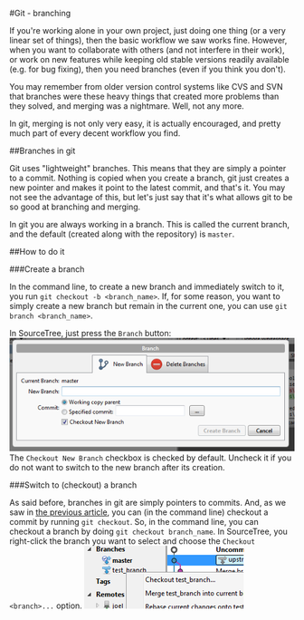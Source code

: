 #Git - branching

If you're working alone in your own project, just doing one thing (or a very
linear set of things), then the basic workflow we saw works fine.
However, when you want to collaborate with others (and not interfere in their
work), or work on new features while keeping old stable versions readily
available (e.g. for bug fixing), then you need branches (even if you think you
don't).

You may remember from older version control systems like CVS and SVN that
branches were these heavy things that created more problems than they solved,
and merging was a nightmare. Well, not any more.

In git, merging is not only very easy, it is actually encouraged, and pretty
much part of every decent workflow you find.

##Branches in git

Git uses "lightweight" branches. This means that they are simply a pointer to a
commit. Nothing is copied when you create a branch, git just creates a new
pointer and makes it point to the latest commit, and that's it. You may not see
the advantage of this, but let's just say that it's what allows git to
be so good at branching and merging.

In git you are always working in a branch. This is called the current branch,
and the default (created along with the repository) is `master`.

##How to do it

###Create a branch

In the command line, to create a new branch and immediately switch to it, you run `git checkout -b <branch_name>`.
If, for some reason, you want to simply create a new branch but remain in the
current one, you can use `git branch <branch_name>`.

In SourceTree, just press the `Branch` button:
![SourceTree - Create branch](img/sourcetree-createbranch.png)
The `Checkout New Branch` checkbox is checked by default. Uncheck it if you do
not want to switch to the new branch after its creation.

###Switch to (checkout) a branch

As said before, branches in git are simply pointers to commits. And, as we saw
in [the previous
article](https://sites.google.com/a/coolblue.nl/it-wiki/algemeen/version-control/git-an-introduction/1-git-basics#TOC-Checkout),
you can (in the command line) checkout a commit by running `git checkout`. So,
in the command line, you can checkout a branch by doing `git checkout branch_name`.
In SourceTree, you right-click the branch you want to select and choose the
`Checkout <branch>...` option.
![SourceTree - Checkout branch](img/sourcetree-checkoutbranch.png)


